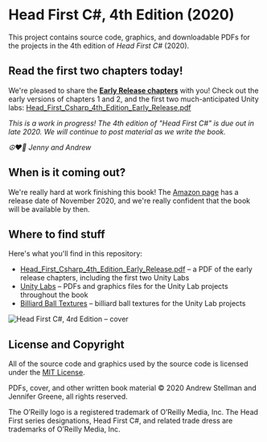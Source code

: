 # Head First C#, 4th Edition (2020)
This project contains source code, graphics, and downloadable PDFs for the projects in the 4th edition of *Head First C#* (2020). 

## Read the first two chapters today!

We're pleased to share the **[Early Release chapters](EarlyRelease/Head_First_Csharp_4th_Edition_Early_Release.pdf)** with you! Check out the early versions of chapters 1 and 2, and the first two much-anticipated Unity labs: [Head_First_Csharp_4th_Edition_Early_Release.pdf](EarlyRelease/Head_First_Csharp_4th_Edition_Early_Release.pdf)

_This is a work in progress! The 4th edition of "Head First C#" is due out in late 2020. We will continue to post material as we write the book._

_☮️♥️👾 Jenny and Andrew_

## When is it coming out?

We're really hard at work finishing this book! The [Amazon page](https://www.amazon.com/Head-First-CSharp/dp/1491976705/) has a release date of November 2020, and we're really confident that the book will be available by then.

## Where to find stuff

Here's what you'll find in this repository:
* [Head_First_Csharp_4th_Edition_Early_Release.pdf](EarlyRelease/Head_First_Csharp_4th_Edition_Early_Release.pdf) – a PDF of the early release chapters, including the first two Unity Labs
* [Unity Labs](Unity%20Labs) – PDFs and graphics files for the Unity Lab projects throughout the book
* [Billiard Ball Textures](Unity%20Labs/Billiard_Balls) – billiard ball textures for the Unity Lab projects

![Head First C#, 4rd Edition – cover](https://github.com/head-first-csharp/fourth-edition/raw/master/Head_First_C%23_4e_cover.png)

## License and Copyright

All of the source code and graphics used by the source code is licensed under the [MIT License](https://github.com/head-first-csharp/fourth-edition/blob/master/LICENSE).

PDFs, cover, and other written book material © 2020 Andrew Stellman and Jennifer Greene, all rights reserved.

The O’Reilly logo is a registered trademark of O’Reilly Media, Inc. The Head First series designations, Head First C#, and related trade dress are trademarks of O’Reilly Media, Inc.
